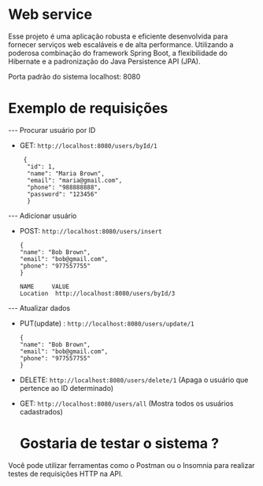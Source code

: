 # Web service
Esse projeto é uma aplicação robusta e eficiente desenvolvida para fornecer serviços web escaláveis e de alta performance. Utilizando a poderosa combinação do framework Spring Boot, a flexibilidade do Hibernate e a padronização do Java Persistence API (JPA).

Porta padrão do sistema localhost: 8080
# Exemplo de requisições

--- Procurar usuário por ID
- GET: ``http://localhost:8080/users/byId/1`` 
  ```
   {
    "id": 1,
    "name": "Maria Brown",
    "email": "maria@gmail.com",
    "phone": "988888888",
    "password": "123456"
    }

--- Adicionar usuário
- POST: ``http://localhost:8080/users/insert`` 
  ```
  {
  "name": "Bob Brown",
  "email": "bob@gmail.com",
  "phone": "977557755"
  } 
  
  NAME	   VALUE
  Location  http://localhost:8080/users/byId/3

--- Atualizar dados
- PUT(update) : ``http://localhost:8080/users/update/1`` 
  ```
  {
  "name": "Bob Brown",
  "email": "bob@gmail.com",
  "phone": "977557755"
  }

- DELETE: ``http://localhost:8080/users/delete/1`` (Apaga o usuário que pertence ao ID determinado)
- GET: ``http://localhost:8080/users/all`` (Mostra todos os usuários  cadastrados)

  # Gostaria de testar o sistema ?
Você pode utilizar ferramentas como o Postman ou o Insomnia para realizar testes de requisições HTTP na API.
